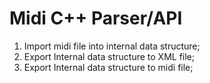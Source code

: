 # Midi C++ Parser/API

1. Import midi file into internal data structure;
2. Export Internal data structure to XML file;
3. Export Internal data structure to midi file;
